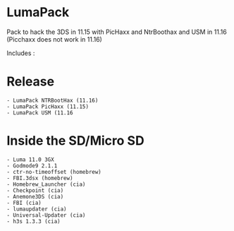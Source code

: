 # LumaPack
Pack to hack the 3DS in 11.15 with PicHaxx and NtrBoothax and USM in 11.16 (Picchaxx does not work in 11.16)

Includes : 
# Release
```
- LumaPack NTRBootHax (11.16)
- LumaPack PicHaxx (11.15)
- LumaPack USM (11.16
```
# Inside the SD/Micro SD
```- Boot9strap 1.4
- Luma 11.0 3GX
- Godmode9 2.1.1
- ctr-no-timeoffset (homebrew)
- FBI.3dsx (homebrew)
- Homebrew_Launcher (cia)
- Checkpoint (cia)
- Anemone3DS (cia)
- FBI (cia)
- lumaupdater (cia)
- Universal-Updater (cia)
- h3s 1.3.3 (cia)
```
